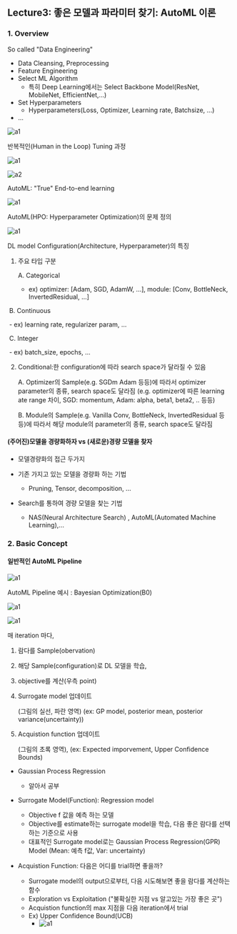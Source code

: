## Lecture3: 좋은 모델과 파라미터 찾기: AutoML 이론

### 1. Overview

So called "Data Engineering"

- Data Cleansing, Preprocessing
- Feature Engineering
- Select ML Algorithm
  - 특히 Deep Learning에서는 Select Backbone Model(ResNet, MobileNet, EfficientNet,...)
- Set Hyperparameters
  - Hyperparameters(Loss, Optimizer, Learning rate, Batchsize, ...)
- ...

![a1](https://user-images.githubusercontent.com/87477828/143424415-960b1905-a2c4-4eb0-a9a6-54a3fb3107b0.png)

반복적인(Human in the Loop) Tuning 과정

![a1](https://user-images.githubusercontent.com/87477828/143424705-130d3ff5-0ddc-48ed-a964-e3c0c6505553.png)

![a2](https://user-images.githubusercontent.com/87477828/143424714-85abbb56-6292-4bbf-9071-370ca99988a4.png)

AutoML: "True" End-to-end learning

![a1](https://user-images.githubusercontent.com/87477828/143425525-4ae8acb1-5376-407a-8b97-09f963cbd188.png)

AutoML(HPO: Hyperparameter Optimization)의 문제 정의

![a1](https://user-images.githubusercontent.com/87477828/143425781-a6f0d667-e1f4-4695-9b85-0873752aa1ce.png)

DL model Configuration(Architecture, Hyperparameter)의 특징

1. 주요 타입 구분

   A. Categorical

    - ex) optimizer: [Adam, SGD, AdamW, ...], module: [Conv, BottleNeck, InvertedResidual, ...]

​		B. Continuous

​			- ex) learning rate, regularizer param, ...

​		C. Integer

​			- ex) batch_size, epochs, ...

  2. Conditional:한 configuration에 따라 search space가 달라질 수 있음

     A. Optimizer의 Sample(e.g. SGDm Adam 등등)에 따라서 optimizer parameter의 종류, search space도 달라짐 (e.g. optimizer에 따른 learning ate range 차이, SGD: momentum, Adam: alpha, beta1, beta2, .. 등등)

     B. Module의 Sample(e.g. Vanilla Conv, BottleNeck, InvertedResidual 등등)에 따라서 해당 module의 parameter의 종류, search space도 달라짐



#### (주어진)모델을 경량화하자 vs (새로운)경량 모델을 찾자

- 모델경량화의 접근 두가지
- 기존 가지고 있는 모델을 경량화 하는 기법
  - Pruning, Tensor, decomposition, ...

- Search를 통하여 경량 모델을 찾는 기법
  - NAS(Neural Architecture Search) , AutoML(Automated Machine Learning),...

### 2. Basic Concept

#### 일반적인 AutoML Pipeline

![a1](https://user-images.githubusercontent.com/87477828/143427340-c230d179-26be-4236-8d22-4e979615a17f.png)



AutoML Pipeline 예시 : Bayesian Optimization(B0)

![a1](https://user-images.githubusercontent.com/87477828/143427468-b7dced7f-8b51-4858-b69c-68a7babb5882.png)

![a1](https://user-images.githubusercontent.com/87477828/143427701-954dfb73-7d60-405f-a0db-04a121fc4fc9.png)

매 iteration 마다,

1. 람다를 Sample(obervation)

2. 해당 Sample(configuration)로 DL 모델을 학습,

3. objective를 계산(우측 point)

4. Surrogate model 업데이트

   (그림의 실선, 파란 영역) (ex: GP model, posterior mean, posterior variance(uncertainty))

5. Acquistion function 업데이트

   (그림의 초록 영역), (ex: Expected imporvement, Upper Confidence Bounds)



- Gaussian Process Regression
  - 알아서 공부



- Surrogate Model(Function): Regression model
  - Objective f 값을 예측 하는 모델
  - Objective를 estimate하는 surrogate model을 학습, 다음 좋은 람다를 선택하는 기준으로 사용
  - 대표적인 Surrogate model로는 Gaussian Process Regression(GPR) Model (Mean: 예측 f값, Var: uncertainty)

- Acquistion Function: 다음은 어디를 trial하면 좋을까?
  - Surrogate model의 output으로부터, 다음 시도해보면 좋을 람다를 계산하는 함수
  - Exploration vs Exploitation ("불확실한 지점 vs 알고있는 가장 좋은 곳")
  - Acquistion function의 max 지점을 다음 iteration에서 trial
  - Ex) Upper Confidence Bound(UCB)
    - ![a1](https://user-images.githubusercontent.com/87477828/143428774-924ec7c1-c9f7-4495-aaca-177c153f675e.png)

